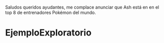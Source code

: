 Saludos queridos ayudantes, me complace anunciar que Ash está en 
en el top 8 de entrenadores Pokémon del mundo.

# EjemploExploratorio
